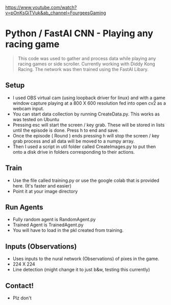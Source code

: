 https://www.youtube.com/watch?v=pOnKsGiTVuk&ab_channel=FourgeesGaming
# Python / FastAI CNN - Playing any racing game
> This code was used to gather and process data while playing any racing games or side scroller. Currently working with Diddy Kong Racing.
> The network was then trained using the FastAI Libary. 

## Setup
- I used OBS virtual cam (using loopback driver for linux) and with a game window capture playing at a 800 X 600 resolution fed into open cv2 as a webcam input.
- You can start data collection by running CreateData.py. This works as was tested on Ubuntu
- Pressing esc will start the screen / key grab. These will be stored in lists until the episode is done. Press h to end and save.
- Once the episode ( Round ) ends pressing h will stop the screen / key grab process and all data will be moved to a numpy array.
- Then I used a script in util folder called CreateImages.py to put then onto a disk drive in folders corresponding to their actions.

## Train
- Use the file called training.py or use the google colab that is provided here. (It's faster and easier)
- Point it at your image directory

## Run Agents
- Fully random agent is RandomAgent.py
- Trained Agent is TrainedAgent.py
- You will have to load in the pkl created from training.

## Inputs (Observations)
- Uses inputs to the nural network (Observations) of pixes in the game.
- 224 X 224
- Line detection (might change it to just b&w, testing this currently)

## Contact!
- Plz don't
